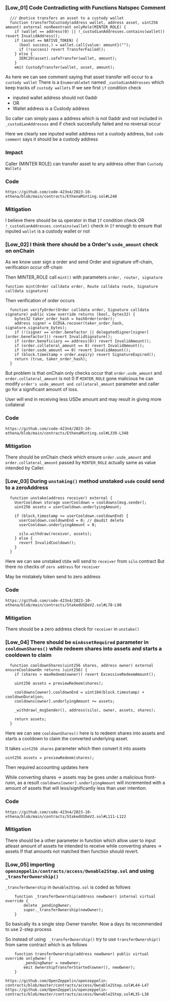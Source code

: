 ### [Low_01] Code Contradicting with Functions Natspec Comment 
```solidity
  /// @notice transfers an asset to a custody wallet
  function transferToCustody(address wallet, address asset, uint256 amount) external nonReentrant onlyRole(MINTER_ROLE) {
    if (wallet == address(0) || !_custodianAddresses.contains(wallet)) revert InvalidAddress(); 
    if (asset == NATIVE_TOKEN) {
      (bool success,) = wallet.call{value: amount}("");
      if (!success) revert TransferFailed();
    } else {
      IERC20(asset).safeTransfer(wallet, amount);
    }
    emit CustodyTransfer(wallet, asset, amount);
```
As here we can see comment saying that asset transfer will occur to a `custody wallet`
There is a `EnumerableSet` named `_custodianAddresses` which keep tracks of `custody wallets`
If we see first `if` condition check 
   - inputed wallet address should not 0addr
   - OR
   - Wallet address is a Custody address

So caller can simply pass a address which is not 0addr and not included in  `_custodianAddresses` and if check succesfully failed and no reversal occur

Here we clearly see inputed wallet address not a custody address, but `code comment` says it should be a custody address

### Impact
Caller (MINTER ROLE) can transfer asset to any address other than `Custody Wallets`

### Code
```
https://github.com/code-423n4/2023-10-ethena/blob/main/contracts/EthenaMinting.sol#L248
```

### Mitigation
I believe there should be `&&` operator in that `If` condition check
OR
`!_custodianAddresses.contains(wallet)` check in `If` enough to ensure that inputed `wallet` is a custody wallet or not

### [Low_02] I think there should be a Order's `usde_amount` check on onChain
As we know user sign a order and send Order and signature off-chain, verification occur off-chain

Then MINTER_ROLE call `mint()` with parameters `order, router, signature`
```solidity
function mint(Order calldata order, Route calldata route, Signature calldata signature)
```
Then verification of order occurs
```solidity
  function verifyOrder(Order calldata order, Signature calldata signature) public view override returns (bool, bytes32) {
    bytes32 taker_order_hash = hashOrder(order);
    address signer = ECDSA.recover(taker_order_hash, signature.signature_bytes);
    if (!(signer == order.benefactor || delegatedSigner[signer][order.benefactor])) revert InvalidSignature();
    if (order.beneficiary == address(0)) revert InvalidAmount();
    if (order.collateral_amount == 0) revert InvalidAmount();
    if (order.usde_amount == 0) revert InvalidAmount(); 
    if (block.timestamp > order.expiry) revert SignatureExpired();
    return (true, taker_order_hash);
  }
```
But problem is that onChain only checks occur that `order.usde_amount` and `order.collateral_amount` is not 0
If `MINTER_ROLE` gone malicious he can modify `order's usde_amount and collataral_amount` parameter and caller go for a significant amount of loss.

User will end in receiving less USDe amount and may result in giving more collateral

### Code
```
https://github.com/code-423n4/2023-10-ethena/blob/main/contracts/EthenaMinting.sol#L339-L348
```
### Mitigation
There should be onChain check which ensure `order.usde_amount` and `order.collateral_amount` passed by `MINTER_ROLE` actually same as value intended by Caller.



### [Low_03] During `unstaking()` method unstaked `usde` could send to a zeroAddress
```solidity
  function unstake(address receiver) external {
    UserCooldown storage userCooldown = cooldowns[msg.sender];
    uint256 assets = userCooldown.underlyingAmount;

    if (block.timestamp >= userCooldown.cooldownEnd) {
      userCooldown.cooldownEnd = 0; // @audit delete
      userCooldown.underlyingAmount = 0;

      silo.withdraw(receiver, assets); 
    } else {
      revert InvalidCooldown();
    }
  }
```
Here we can see unstaked `USDe` will send to `receiver` from `silo` contract
But there no checks of `zero address` for `receiver`

May be mistakely token send to zero address 
### Code
```
https://github.com/code-423n4/2023-10-ethena/blob/main/contracts/StakedUSDeV2.sol#L78-L90
```
### Mitigation
There should be a zero address check for `receiver` in `unstake()`

### [Low_04] There should be `minAssetRequired` parameter in `cooldownShares()` while redeem shares into assets and starts a cooldown to claim

```solidity
  function cooldownShares(uint256 shares, address owner) external ensureCooldownOn returns (uint256) {
    if (shares > maxRedeem(owner)) revert ExcessiveRedeemAmount();

    uint256 assets = previewRedeem(shares); 

    cooldowns[owner].cooldownEnd = uint104(block.timestamp) + cooldownDuration;
    cooldowns[owner].underlyingAmount += assets;

    _withdraw(_msgSender(), address(silo), owner, assets, shares);

    return assets;
  }
```
Here we can see `cooldownShares()` here is to redeem shares into assets and starts a cooldown to claim the converted underlying asset.

It takes `uint256 shares` parameter which then convert it into assets
```solidity
uint256 assets = previewRedeem(shares);
```
Then required accounting updates here

While converting shares -> assets may be goes under a malicious front-runn, as a result `cooldowns[owner].underlyingAmount` will incremented with a amount of assets that will less/significantly less than user intention.
### Code
```
https://github.com/code-423n4/2023-10-ethena/blob/main/contracts/StakedUSDeV2.sol#L111-L122
```
### Mitigation
There should be a other parameter in function which allow user to input atleast amount of assets he intended to receive while converting shares -> assets
If that amounts not matched then function should revert.

### [Low_05] importing `openzeppelin/contracts/access/Ownable2Step.sol` and using `_transferOwnership()`
`_transferOwnership` in `Ownable2Step.sol` is coded as follows
```solidity
    function _transferOwnership(address newOwner) internal virtual override {
        delete _pendingOwner;
        super._transferOwnership(newOwner);
    }
```
So basically its a single step Owner transfer.
Now a days its recommended to use 2-step process

So instead of using ` _transferOwnership()` try to use `transferOwnership()` from same contract which is as follows
```solidity
    function transferOwnership(address newOwner) public virtual override onlyOwner {
        _pendingOwner = newOwner;
        emit OwnershipTransferStarted(owner(), newOwner);
    }
```
```
https://github.com/OpenZeppelin/openzeppelin-contracts/blob/master/contracts/access/Ownable2Step.sol#L44-L47
https://github.com/OpenZeppelin/openzeppelin-contracts/blob/master/contracts/access/Ownable2Step.sol#L35-L38
```
